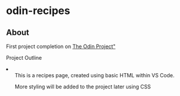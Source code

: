 # odin-recipes
## About
First project completion on <a href="https://www.theodinproject.com" target="_blank" rel="noopener noreferrer">The Odin Project"</a>
<p>Project Outline</p>
<li>
<ul>This is a recipes page, created using basic HTML within VS Code.</ul>
<ul>More styling will be added to the project later using CSS</ul>
</li>